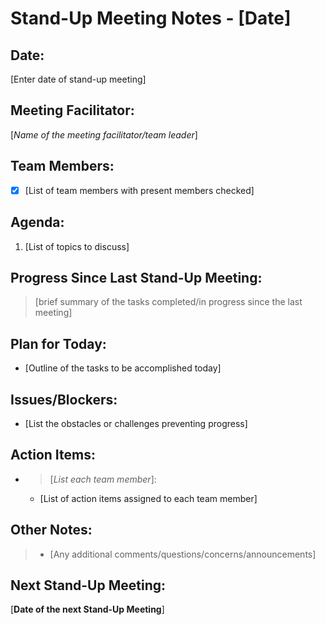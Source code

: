 # Stand-Up Meeting Notes - [Date]

## Date: 
[Enter date of stand-up meeting]

## Meeting Facilitator:
[*Name of the meeting facilitator/team leader*]
## Team Members:
- [x] [List of team members with present members checked]

## Agenda:
  1. [List of topics to discuss]

## Progress Since Last Stand-Up Meeting:
> [brief summary of the tasks completed/in progress since the last meeting]

## Plan for Today:
- [Outline of the tasks to be accomplished today]

## Issues/Blockers:
- [List the obstacles or challenges preventing progress]

## Action Items:
- >[*List each team member*]:
  - [List of action items assigned to each team member]

## Other Notes:
> - [Any additional comments/questions/concerns/announcements]

## Next Stand-Up Meeting:
[**Date of the next Stand-Up Meeting**]